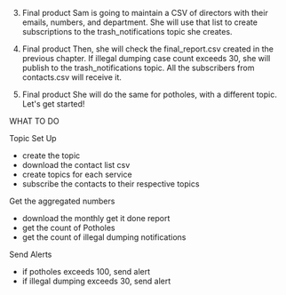 3. Final product
Sam is going to maintain a CSV of directors with their emails, numbers, and department. She will use that list to create subscriptions to the trash_notifications topic she creates.

4. Final product
Then, she will check the final_report.csv created in the previous chapter. If illegal dumping case count exceeds 30, she will publish to the trash_notifications topic. All the subscribers from contacts.csv will receive it.

5. Final product
She will do the same for potholes, with a different topic. Let's get started!


WHAT TO DO

Topic Set Up
- create the topic
- download the contact list csv
- create topics for each service
- subscribe the contacts to their respective topics

Get the aggregated numbers
- download the monthly get it done report
- get the count of Potholes
- get the count of illegal dumping notifications

Send Alerts
- if potholes exceeds 100, send alert
- if illegal dumping exceeds 30, send alert